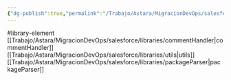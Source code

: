 ```yaml
---
{"dg-publish":true,"permalink":"/Trabajo/Astara/MigracionDevOps/salesforce/libraries/deployDelta/"}
---
```



#library-element
[[Trabajo/Astara/MigracionDevOps/salesforce/libraries/commentHandler\|commentHandler]]
[[Trabajo/Astara/MigracionDevOps/salesforce/libraries/utils\|utils]]
[[Trabajo/Astara/MigracionDevOps/salesforce/libraries/packageParser\|packageParser]]
